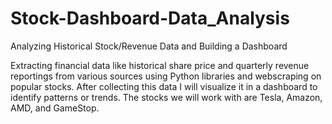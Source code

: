 # Stock-Dashboard-Data_Analysis
Analyzing Historical Stock/Revenue Data and Building a Dashboard

Extracting financial data like historical share price and quarterly revenue reportings from various sources using Python libraries and webscraping on popular stocks. After collecting this data I will visualize it in a dashboard to identify patterns or trends. The stocks we will work with are Tesla, Amazon, AMD, and GameStop.

